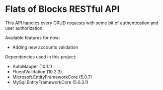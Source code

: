 ﻿# Flats of Blocks RESTful API

This API handles every CRUD requests with some bit of authentication and user authorization.

Available features for now:
- Adding new accounts validation

Dependencies used in this project:
- AutoMapper (10.1.1)
- FluentValidation (10.2.3)
- Microsoft.EntityFrameworkCore (5.0.7)
- MySql.EntityFrameworkCore (5.0.3.1)
